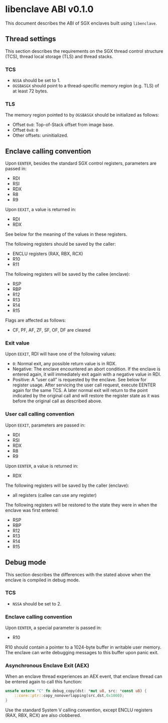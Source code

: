 # libenclave ABI v0.1.0

This document describes the ABI of SGX enclaves built using `libenclave`.

## Thread settings

This section describes the requirements on the SGX thread control structure 
(TCS), thread local storage (TLS) and thread stacks.

### TCS

- `NSSA` should be set to 1.
- `OGSBASGX` should point to a thread-specific memory region (e.g. TLS) of at 
  least 72 bytes.

### TLS

The memory region pointed to by `OGSBASGX` should be initialized as follows:

- Offset `0x0`: Top-of-Stack offset from image base.
- Offset `0x8`: `0`
- Other offsets: uninitialized.

## Enclave calling convention

Upon `EENTER`, besides the standard SGX control registers, parameters are 
passed in:

- RDI
- RSI
- RDX
- R8
- R9

Upon `EEXIT`, a value is returned in:

- RDI
- RDX

See below for the meaning of the values in these registers.

The following registers should be saved by the caller:

- ENCLU registers (RAX, RBX, RCX)
- R10
- R11

The following registers will be saved by the callee (enclave):

- RSP
- RBP
- R12
- R13
- R14
- R15

Flags are affected as follows:

- CF, PF, AF, ZF, SF, OF, DF are cleared

### Exit value

Upon `EEXIT`, RDI will have one of the following values:

- `0`: Normal exit, any possible return value is in RDX.
- Negative: The enclave encountered an abort condition. If the enclave is 
  entered again, it will immediately exit again with a negative value in RDI.
- Positive: A “user call” is requested by the enclave. See below for register 
  usage. After servicing the user call request, execute EENTER again for the 
  same TCS. A later normal exit will return to the point indicated by the 
  original call and will restore the register state as it was before the 
  original call as described above.

### User call calling convention
  
Upon `EEXIT`, parameters are passed in:

- RDI
- RSI
- RDX
- R8
- R9

Upon `EENTER`, a value is returned in:

- RDX

The following registers will be saved by the caller (enclave):

- all registers (callee can use any register)

The following registers will be restored to the state they were in when the enclave was first entered:

- RSP
- RBP
- R12
- R13
- R14
- R15

## Debug mode

This section describes the differences with the stated above when the enclave 
is compiled in debug mode.

### TCS

- `NSSA` should be set to 2.

### Enclave calling convention

Upon `EENTER`, a special parameter is passed in:

- R10

R10 should contain a pointer to a 1024-byte buffer in writable user memory. The 
enclave can write debugging messages to this buffer upon panic exit.

### Asynchronous Enclave Exit (AEX)

When an enclave thread experiences an AEX event, that enclave thread can be 
entered again to call this function:

```rust
unsafe extern "C" fn debug_copy(dst: *mut u8, src: *const u8) {
	::core::ptr::copy_nonoverlapping(src,dst,0x1000);
}
```

Use the standard System V calling convention, except ENCLU registers (RAX, RBX, 
RCX) are also clobbered.
